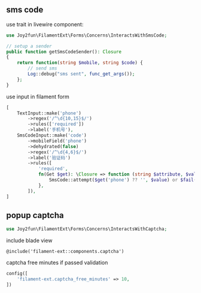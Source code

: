 ## sms code

use trait in livewire component:
```php
use Joy2fun\FilamentExt\Forms\Concerns\InteractsWithSmsCode;

// setup a sender
public function getSmsCodeSender(): Closure
{
    return function(string $mobile, string $code) {
        // send sms 
        Log::debug("sms sent", func_get_args());
    };
}
```

use input in filament form
```php
[
    TextInput::make('phone')
        ->regex('/^\d{10,15}$/')
        ->rules(['required'])
        ->label('手机号'),
    SmsCodeInput::make('code')
        ->mobileField('phone')
        ->dehydrated(false)
        ->regex('/^\d{4,6}$/')
        ->label('验证码')
        ->rules([
            'required',
            fn(Get $get): \Closure => function (string $attribute, $value, \Closure $fail) use ($get) {
                SmsCode::attempt($get('phone') ?? '', $value) or $fail('验证码无效');
            },
        ]),
]
```

## popup captcha

```php
use Joy2fun\FilamentExt\Forms\Concerns\InteractsWithCaptcha;
```

include blade view
```blade
@include('filament-ext::components.captcha')
```

captcha free minutes if passed validation
```php
config([
    'filament-ext.captcha_free_minutes' => 10,
])
```
